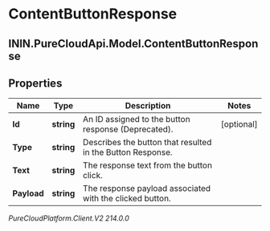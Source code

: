 # ContentButtonResponse

## ININ.PureCloudApi.Model.ContentButtonResponse

## Properties

|Name | Type | Description | Notes|
|------------ | ------------- | ------------- | -------------|
| **Id** | **string** | An ID assigned to the button response (Deprecated). | [optional] |
| **Type** | **string** | Describes the button that resulted in the Button Response. | |
| **Text** | **string** | The response text from the button click. | |
| **Payload** | **string** | The response payload associated with the clicked button. | |



_PureCloudPlatform.Client.V2 214.0.0_
